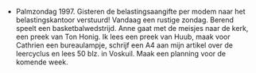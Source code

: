 - Palmzondag 1997. Gisteren de belastingsaangifte per modem naar het belastingskantoor verstuurd! Vandaag een rustige zondag. Berend speelt een basketbalwedstrijd. Anne gaat met de meisjes naar de kerk, een preek van Ton Honig. Ik lees een preek van Huub, maak voor Cathrien een bureaulampje, schrijf een A4 aan mijn artikel over de leercyclus en lees 50 blz. in Voskuil. Maak een planning voor de komende week.